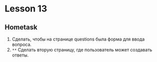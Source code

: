 # Lesson 13

## Hometask

1. Сделать, чтобы на странице questions была форма для ввода вопроса.
2. `**` Сделать вторую страницу, где пользователь может создавать ответы.
